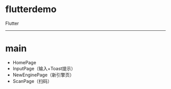 # flutterdemo
Flutter

************************************************************************************************************************

# main
* HomePage
* InputPage（输入+Toast提示）
* NewEnginePage（新引擎页）
* ScanPage（扫码）
